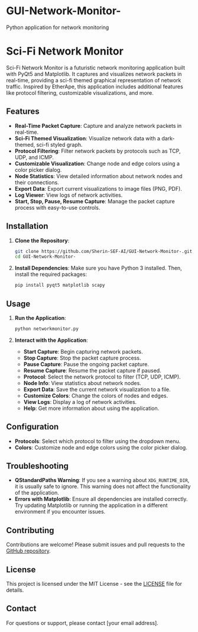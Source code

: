 # GUI-Network-Monitor-
Python application for network monitoring 
# Sci-Fi Network Monitor

Sci-Fi Network Monitor is a futuristic network monitoring application built with PyQt5 and Matplotlib. It captures and visualizes network packets in real-time, providing a sci-fi themed graphical representation of network traffic. Inspired by EtherApe, this application includes additional features like protocol filtering, customizable visualizations, and more.

## Features

- **Real-Time Packet Capture**: Capture and analyze network packets in real-time.
- **Sci-Fi Themed Visualization**: Visualize network data with a dark-themed, sci-fi styled graph.
- **Protocol Filtering**: Filter network packets by protocols such as TCP, UDP, and ICMP.
- **Customizable Visualization**: Change node and edge colors using a color picker dialog.
- **Node Statistics**: View detailed information about network nodes and their connections.
- **Export Data**: Export current visualizations to image files (PNG, PDF).
- **Log Viewer**: View logs of network activities.
- **Start, Stop, Pause, Resume Capture**: Manage the packet capture process with easy-to-use controls.

## Installation

1. **Clone the Repository**:
    ```bash
    git clone https://github.com/Sherin-SEF-AI/GUI-Network-Monitor-.git
    cd GUI-Network-Monitor-
    ```

2. **Install Dependencies**:
    Make sure you have Python 3 installed. Then, install the required packages:
    ```bash
    pip install pyqt5 matplotlib scapy
    ```

## Usage

1. **Run the Application**:
    ```bash
    python networkmonitor.py
    ```

2. **Interact with the Application**:
    - **Start Capture**: Begin capturing network packets.
    - **Stop Capture**: Stop the packet capture process.
    - **Pause Capture**: Pause the ongoing packet capture.
    - **Resume Capture**: Resume the packet capture if paused.
    - **Protocol**: Select the network protocol to filter (TCP, UDP, ICMP).
    - **Node Info**: View statistics about network nodes.
    - **Export Data**: Save the current network visualization to a file.
    - **Customize Colors**: Change the colors of nodes and edges.
    - **View Logs**: Display a log of network activities.
    - **Help**: Get more information about using the application.

## Configuration

- **Protocols**: Select which protocol to filter using the dropdown menu.
- **Colors**: Customize node and edge colors using the color picker dialog.

## Troubleshooting

- **QStandardPaths Warning**: If you see a warning about `XDG_RUNTIME_DIR`, it is usually safe to ignore. This warning does not affect the functionality of the application.
- **Errors with Matplotlib**: Ensure all dependencies are installed correctly. Try updating Matplotlib or running the application in a different environment if you encounter issues.

## Contributing

Contributions are welcome! Please submit issues and pull requests to the [GitHub repository](https://github.com/Sherin-SEF-AI/GUI-Network-Monitor-).

## License

This project is licensed under the MIT License - see the [LICENSE](LICENSE) file for details.

## Contact

For questions or support, please contact [your email address].
